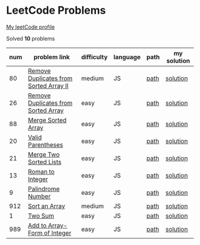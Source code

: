 # LeetCode Problems
[My leetCode profile](https://leetcode.com/DreasWeiss/)

Solved **10** problems

|num|problem link|difficulty|language|path|my solution|
|---|----|---|---|---|---|
|80|[Remove Duplicates from Sorted Array II](https://leetcode.com/problems/remove-duplicates-from-sorted-array-ii/)|medium|JS|[path](./problems/n80RemoveDuplicatesFromSortedArrayII/)|[solution](./problems/n80RemoveDuplicatesFromSortedArrayII/problem.js)|
|26|[Remove Duplicates from Sorted Array](https://leetcode.com/problems/remove-duplicates-from-sorted-array/)|easy|JS|[path](./problems/n88MergeSortedArray/)|[solution](./problems/n88MergeSortedArray/problem.js)|
|88|[Merge Sorted Array](https://leetcode.com/problems/merge-sorted-array)|easy|JS|[path](./problems/n88MergeSortedArray/)|[solution](./problems/n88MergeSortedArray/problem.js)|
|20|[Valid Parentheses](https://leetcode.com/problems/valid-parentheses/)|easy|JS|[path](./problems/n20ValidParentheses/)|[solution](./problems/n20ValidParentheses/problem.js)|
|21|[Merge Two Sorted Lists](https://leetcode.com/problems/merge-two-sorted-lists/)|easy|JS|[path](./problems/n21MergeTwoSortedLists/)|[solution](./problems/n21MergeTwoSortedLists/problem.js)|
|13|[Roman to Integer](https://leetcode.com/problems/roman-to-integer/)|easy|JS|[path](./problems/n13RomanToInteger/)|[solution](./problems/n13RomanToInteger/problem.js)|
|9|[Palindrome Number](https://leetcode.com/problems/palindrome-number/)|easy|JS|[path](./problems/n9PalindromeNumber/)|[solution](./problems/n9PalindromeNumber/problem.js)|
|912|[Sort an Array](https://leetcode.com/problems/sort-an-array/)|medium|JS|[path](./problems/n912SortAnArray/)|[solution](./problems/n912SortAnArray/problem.js)|
|1|[Two Sum](https://leetcode.com/problems/two-sum/)|easy|JS|[path](./problems/n1TwoSum)|[solution](./problems/n1TwoSum/problem.js)|
|989|[Add to Array-Form of Integer](https://leetcode.com/problems/add-to-array-form-of-integer/)|easy|JS|[path](./problems/n989AddToArrayFormOfInteger/)|[solution](./problems/n989AddToArrayFormOfInteger/problem.js)|
